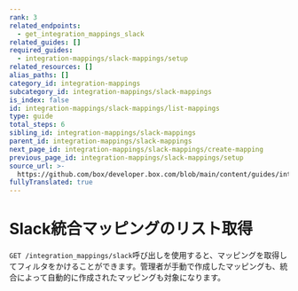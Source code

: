 ```yaml
---
rank: 3
related_endpoints:
  - get_integration_mappings_slack
related_guides: []
required_guides:
  - integration-mappings/slack-mappings/setup
related_resources: []
alias_paths: []
category_id: integration-mappings
subcategory_id: integration-mappings/slack-mappings
is_index: false
id: integration-mappings/slack-mappings/list-mappings
type: guide
total_steps: 6
sibling_id: integration-mappings/slack-mappings
parent_id: integration-mappings/slack-mappings
next_page_id: integration-mappings/slack-mappings/create-mapping
previous_page_id: integration-mappings/slack-mappings/setup
source_url: >-
  https://github.com/box/developer.box.com/blob/main/content/guides/integration-mappings/slack-mappings/list-mappings.md
fullyTranslated: true
---
```

# Slack統合マッピングのリスト取得

`GET /integration_mappings/slack`呼び出しを使用すると、マッピングを取得してフィルタをかけることができます。管理者が手動で作成したマッピングも、統合によって自動的に作成されたマッピングも対象になります。

<Samples id="get_integration_mappings_slack">

</Samples>
